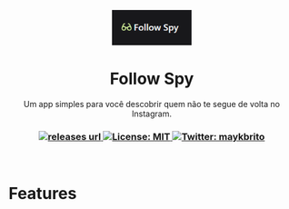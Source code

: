 <p align="center">
  <img src="https://github.com/borgesjuniior/follow-spy/blob/master/.github/icon.png" width="140px" />
</p>

<h1 align="center">Follow Spy</h1>
<p align="center">Um app simples para você descobrir quem não te segue de volta no Instagram.</p>

<h3 align="center">
  <!-- <a href="https://github.com/maykbrito/mini-video-me/actions/workflows/release.yml" target="_blank">
    <img alt="Build" src="https://github.com/maykbrito/mini-video-me/actions/workflows/release.yml/badge.svg" />
  </a> -->

  <!-- Version -->
  <a href="https://github.com/maykbrito/mini-video-me/releases">
    <img alt="releases url" src="https://img.shields.io/github/v/release/maykbrito/mini-video-me?style=for-the-badge&labelColor=1C1E26&color=FF79C6">
  </a>  
  
 <!-- License -->
  <a href="./LICENSE" target="_blank">
    <img alt="License: MIT" src="https://img.shields.io/badge/license%20-MIT-1C1E26?style=for-the-badge&labelColor=1C1E26&color=FF79C6">
  </a>

 <!-- Twitter -->
  <a href="https://twitter.com/maykbrito" target="_blank">
    <img alt="Twitter: maykbrito" src="https://img.shields.io/twitter/follow/maykbrito.svg?style=for-the-badge&labelColor=1C1E26&color=FF79C6&logo=twitter" />
  </a>
</h3>

<br />

# Features
